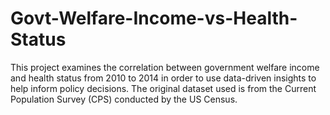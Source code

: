 # Govt-Welfare-Income-vs-Health-Status

This project examines the correlation between government welfare income and health status from 2010 to 2014 in order to use data-driven insights to help inform policy decisions. The original dataset used is from the Current Population Survey (CPS) conducted by the US Census. 
